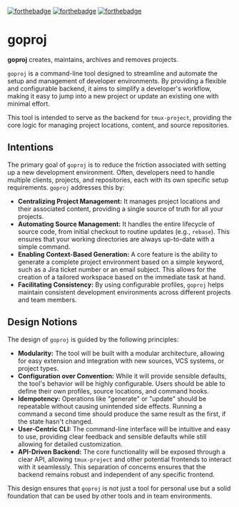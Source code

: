 [![forthebadge](https://forthebadge.com/images/badges/made-with-crayons.svg)](https://forthebadge.com)
[![forthebadge](https://forthebadge.com/images/badges/designed-in-etch-a-sketch.svg)](https://forthebadge.com)
[![forthebadge](https://forthebadge.com/images/badges/you-didnt-ask-for-this.svg)](https://forthebadge.com)

# goproj

**goproj** creates, maintains, archives and removes projects.

`goproj` is a command-line tool designed to streamline and automate
the setup and management of developer environments. By providing a
flexible and configurable backend, it aims to simplify a developer's
workflow, making it easy to jump into a new project or update an
existing one with minimal effort.

This tool is intended to serve as the backend for `tmux-project`,
providing the core logic for managing project locations, content,
and source repositories.

## Intentions

The primary goal of `goproj` is to reduce the friction associated
with setting up a new development environment. Often, developers
need to handle multiple clients, projects, and repositories, each
with its own specific setup requirements. `goproj` addresses this
by:

* **Centralizing Project Management:** It manages project locations
  and their associated content, providing a single source of truth
  for all your projects.
* **Automating Source Management:** It handles the entire lifecycle
  of source code, from initial checkout to routine updates (e.g.,
  `rebase`). This ensures that your working directories are always
  up-to-date with a simple command.
* **Enabling Context-Based Generation:** A core feature is the
  ability to generate a complete project environment based on a
  simple keyword, such as a Jira ticket number or an email subject.
  This allows for the creation of a tailored workspace based on the
  immediate task at hand.
* **Facilitating Consistency:** By using configurable profiles,
  `goproj` helps maintain consistent development environments across
  different projects and team members.

## Design Notions

The design of `goproj` is guided by the following principles:

* **Modularity:** The tool will be built with a modular
  architecture, allowing for easy extension and integration with new
  sources, VCS systems, or project types.
* **Configuration over Convention:** While it will provide sensible
  defaults, the tool's behavior will be highly configurable. Users
  should be able to define their own profiles, source locations, and
  command hooks.
* **Idempotency:** Operations like "generate" or "update" should be
  repeatable without causing unintended side effects. Running a
  command a second time should produce the same result as the first,
  if the state hasn't changed.
* **User-Centric CLI:** The command-line interface will be intuitive
  and easy to use, providing clear feedback and sensible defaults
  while still allowing for detailed customization.
* **API-Driven Backend:** The core functionality will be exposed
  through a clear API, allowing `tmux-project` and other potential
  frontends to interact with it seamlessly. This separation of
  concerns ensures that the backend remains robust and independent
  of any specific frontend.

This design ensures that `goproj` is not just a tool for personal
use but a solid foundation that can be used by other tools and in
team environments.
